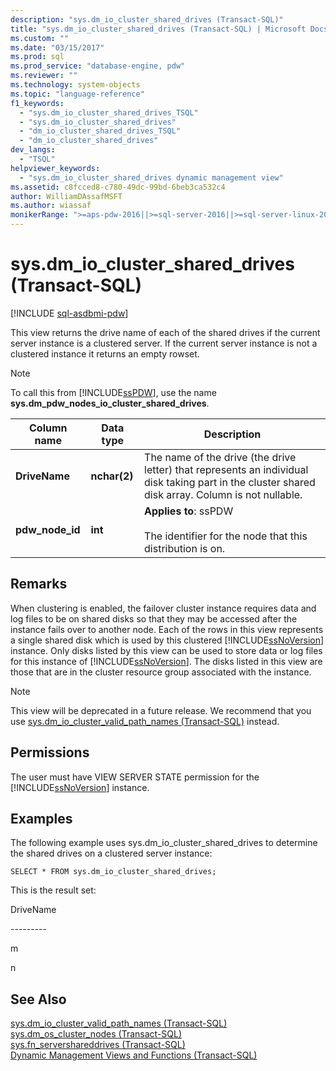 ```yaml
---
description: "sys.dm_io_cluster_shared_drives (Transact-SQL)"
title: "sys.dm_io_cluster_shared_drives (Transact-SQL) | Microsoft Docs"
ms.custom: ""
ms.date: "03/15/2017"
ms.prod: sql
ms.prod_service: "database-engine, pdw"
ms.reviewer: ""
ms.technology: system-objects
ms.topic: "language-reference"
f1_keywords: 
  - "sys.dm_io_cluster_shared_drives_TSQL"
  - "sys.dm_io_cluster_shared_drives"
  - "dm_io_cluster_shared_drives_TSQL"
  - "dm_io_cluster_shared_drives"
dev_langs: 
  - "TSQL"
helpviewer_keywords: 
  - "sys.dm_io_cluster_shared_drives dynamic management view"
ms.assetid: c8fcced8-c780-49dc-99bd-6beb3ca532c4
author: WilliamDAssafMSFT
ms.author: wiassaf
monikerRange: ">=aps-pdw-2016||>=sql-server-2016||>=sql-server-linux-2017||=azuresqldb-mi-current"
---
```

# sys.dm_io_cluster_shared_drives (Transact-SQL)
[!INCLUDE [sql-asdbmi-pdw](../../includes/applies-to-version/sql-asdbmi-pdw.md)]

  This view returns the drive name of each of the shared drives if the current server instance is a clustered server. If the current server instance is not a clustered instance it returns an empty rowset.  
  
> [!NOTE]  
>  To call this from [!INCLUDE[ssPDW](../../includes/sspdw-md.md)], use the name **sys.dm_pdw_nodes_io_cluster_shared_drives**.  
  
|Column name|Data type|Description|  
|-----------------|---------------|-----------------|  
|**DriveName**|**nchar(2)**|The name of the drive (the drive letter) that represents an individual disk taking part in the cluster shared disk array. Column is not nullable.|  
|**pdw_node_id**|**int**|**Applies to**: ssPDW<br /><br /> The identifier for the node that this distribution is on.|  
  
## Remarks  
 When clustering is enabled, the failover cluster instance requires data and log files to be on shared disks so that they may be accessed after the instance fails over to another node. Each of the rows in this view represents a single shared disk which is used by this clustered [!INCLUDE[ssNoVersion](../../includes/ssnoversion-md.md)] instance. Only disks listed by this view can be used to store data or log files for this instance of [!INCLUDE[ssNoVersion](../../includes/ssnoversion-md.md)]. The disks listed in this view are those that are in the cluster resource group associated with the instance.  
  
> [!NOTE]  
>  This view will be deprecated in a future release. We recommend that you use [sys.dm_io_cluster_valid_path_names &#40;Transact-SQL&#41;](../../relational-databases/system-dynamic-management-views/sys-dm-io-cluster-valid-path-names-transact-sql.md) instead.  
  
## Permissions  
 The user must have VIEW SERVER STATE permission for the [!INCLUDE[ssNoVersion](../../includes/ssnoversion-md.md)] instance.  
  
## Examples  
 The following example uses sys.dm_io_cluster_shared_drives to determine the shared drives on a clustered server instance:  
  
```  
SELECT * FROM sys.dm_io_cluster_shared_drives;  
```  
  
 This is the result set:  
  
 DriveName  
  
 --------\-  
  
 m  
  
 n  
  
## See Also  
 [sys.dm_io_cluster_valid_path_names &#40;Transact-SQL&#41;](../../relational-databases/system-dynamic-management-views/sys-dm-io-cluster-valid-path-names-transact-sql.md)   
 [sys.dm_os_cluster_nodes &#40;Transact-SQL&#41;](../../relational-databases/system-dynamic-management-views/sys-dm-os-cluster-nodes-transact-sql.md)   
 [sys.fn_servershareddrives &#40;Transact-SQL&#41;](../../relational-databases/system-functions/sys-fn-servershareddrives-transact-sql.md)   
 [Dynamic Management Views and Functions &#40;Transact-SQL&#41;](~/relational-databases/system-dynamic-management-views/system-dynamic-management-views.md)  
  
  
